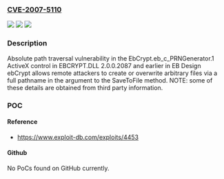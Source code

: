 ### [CVE-2007-5110](https://cve.mitre.org/cgi-bin/cvename.cgi?name=CVE-2007-5110)
![](https://img.shields.io/static/v1?label=Product&message=n%2Fa&color=blue)
![](https://img.shields.io/static/v1?label=Version&message=n%2Fa&color=blue)
![](https://img.shields.io/static/v1?label=Vulnerability&message=n%2Fa&color=brighgreen)

### Description

Absolute path traversal vulnerability in the EbCrypt.eb_c_PRNGenerator.1 ActiveX control in EBCRYPT.DLL 2.0.0.2087 and earlier in EB Design ebCrypt allows remote attackers to create or overwrite arbitrary files via a full pathname in the argument to the SaveToFile method.  NOTE: some of these details are obtained from third party information.

### POC

#### Reference
- https://www.exploit-db.com/exploits/4453

#### Github
No PoCs found on GitHub currently.

